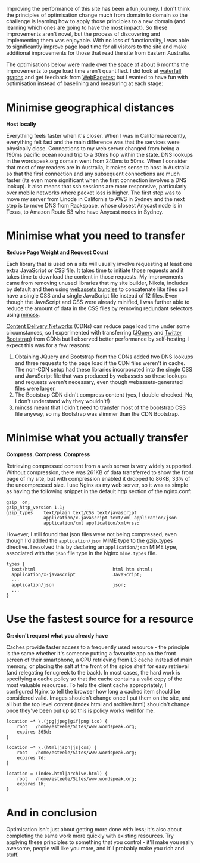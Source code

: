 <!--
.. title: Wordspeak site performance improvements
.. slug: wordspeak-site-performance-improvements
.. date: 2013/10/20 10:55:47
.. spellcheck_exceptions: AWS,Anycast,CDN,CDNs,CSS,DNS,JQuery,JavaScript,Linode,Nginx,Rackspace,WebPagetest,Wordspeak,baselining,conf,fenugreek,gzip,html,http,json,lookup,lookups,mincss,minified,nginx,smartphone,webassets,wordspeak
.. tags: Technology
.. link:
.. description:
-->


Improving the performance of this site has been a fun journey. I don't think the principles of optimisation change much from domain to domain so the challenge is learning how to apply those principles to a new domain (and learning which ones are going to have the most impact). So these improvements aren't novel, but the process of discovering and implementing them was enjoyable. With no loss of functionality, I was able to significantly improve page load time for all visitors to the site and make additional improvements for those that read the site from Eastern Australia.

The optimisations below were made over the space of about 6 months the improvements to page load time aren't quantified. I did look at [waterfall graphs](https://developers.google.com/web/tools/chrome-devtools/network-performance/resource-loading) and get feedback from [WebPagetest](http://www.webpagetest.org) but I wanted to have fun with optimisation instead of baselining and measuring at each stage:

Minimise geographical distances
===============================

**Host locally**

Everything feels faster when it's closer. When I was in California recently, everything felt fast and the main difference was that the services were physically close. Connections to my web server changed from being a 190ms pacific ocean round trip to a 30ms hop within the state. DNS lookups in the wordspeak.org domain went from 240ms to 50ms. When I consider that most of my readers are in Australia, it makes sense to host in Australia so that the first connection and any subsequent connections are much faster (its even more significant when the first connection involves a DNS lookup). It also means that ssh sessions are more responsive, particularly over mobile networks where packet loss is higher. The first step was to move my server from Linode in California to AWS in Sydney and the next step is to move DNS from Rackspace, whose closest Anycast node is in Texas, to Amazon Route 53 who have Anycast nodes in Sydney.

Minimise what you need to transfer
==================================

**Reduce Page Weight and Request Count**

Each library that is used on a site will usually involve requesting at least one extra JavaScript or CSS file. It takes time to initiate those requests and it takes time to download the content in those requests. My improvements came from removing unused libraries that my site builder, Nikola, includes by default and then using [webassets bundles](http://webassets.readthedocs.io/en/latest/bundles.html) to concatenate like files so I have a single CSS and a single JavaScript file instead of 12 files. Even though the JavaScript and CSS were already minified, I was further able to reduce the amount of data in the CSS files by removing redundant selectors using [mincss](https://github.com/peterbe/mincss).

[Content Delivery Networks](https://en.wikipedia.org/wiki/Content_delivery_network) (CDNs) can reduce page load time under some circumstances, so I experimented with transferring ([JQuery](http://jquery.com) and [Twitter Bootstrap](http://getbootstrap.com)) from CDNs but I observed better performance by self-hosting. I expect this was for a few reasons:

1.  Obtaining JQuery and Bootstrap from the CDNs added two DNS lookups and three requests to the page load if the CDN files weren't in cache. The non-CDN setup had these libraries incorporated into the single CSS and JavaScript file that was produced by webassets so these lookups and requests weren't necessary, even though webassets-generated files were larger.
2.  The Bootstrap CDN didn't compress content (yes, I double-checked. No, I don't understand why they wouldn't!)
3.  mincss meant that I didn't need to transfer most of the bootstrap CSS file anyway, so my Bootstrap was slimmer than the CDN Bootstrap.

Minimise what you actually transfer
===================================

**Compress. Compress. Compress**

Retrieving compressed content from a web server is very widely supported. Without compression, there was 261KB of data transferred to show the front page of my site, but with compression enabled it dropped to 86KB, 33% of the uncompressed size. I use Nginx as my web server, so it was as simple as having the following snippet in the default http section of the nginx.conf:

```.nginx
gzip  on;
gzip_http_version 1.1;
gzip_types    text/plain text/CSS text/javascript
              application/x-javascript text/xml application/json
              application/xml application/xml+rss;
```

However, I still found that json files were not being compressed, even though I'd added the `application/json` MIME type to the gzip\_types directive. I resolved this by declaring an `application/json` MIME type, associated with the `json` file type in the Nginx `mime.types` file.

```.nginx
types {
  text/html                             html htm shtml;
  application/x-javascript              JavaScript;
  ...
  application/json                      json;
  ...
}
```

Use the fastest source for a resource
=====================================

**Or: don't request what you already have**

Caches provide faster access to a frequently used resource - the principle is the same whether it's someone putting a favourite app on the front screen of their smartphone, a CPU retrieving from L3 cache instead of main memory, or placing the salt at the front of the spice shelf for easy retrieval (and relegating fenugreek to the back). In most cases, the hard work is specifying a cache policy so that the cache contains a valid copy of the most valuable resources. To help the client cache appropriately, I configured Nginx to tell the browser how long a cached item should be considered valid. Images shouldn't change once I put them on the site, and all but the top level content (index.html and archive.html) shouldn't change once they've been put up so this is policy works well for me.

```.nginx
location ~* \.(jpg|jpeg|gif|png|ico) {
    root   /home/esteele/Sites/www.wordspeak.org;
    expires 365d;
}

location ~* \.(html|json|js|css) {
    root   /home/esteele/Sites/www.wordspeak.org;
    expires 7d;
}

location = (index.html|archive.html) {
    root   /home/esteele/Sites/www.wordspeak.org;
    expires 1h;
}
```

And in conclusion
=================

Optimisation isn't just about getting more done with less; it's also about completing the same work more quickly with existing resources. Try applying these principles to something that you control - it'll make you really awesome, people will like you more, and it'll probably make you rich and stuff.

